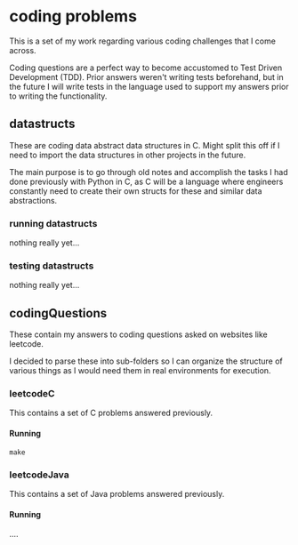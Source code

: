 # coding problems

This is a set of my work regarding various coding challenges that I come across.

Coding questions are a perfect way to become accustomed to Test Driven Development (TDD).
Prior answers weren't writing tests beforehand, but in the future I will write tests
in the language used to support my answers prior to writing the functionality.

## datastructs

These are coding data abstract data structures in C. Might split this off if
I need to import the data structures in other projects in the future.

The main purpose is to go through old notes and accomplish the tasks I had done
previously with Python in C, as C will be a language where engineers constantly
need to create their own structs for these and similar data abstractions.

### running datastructs
nothing really yet...

### testing datastructs
nothing really yet...

## codingQuestions
These contain my answers to coding questions asked on websites like leetcode.

I decided to parse these into sub-folders so I can organize the structure of 
various things as I would need them in real environments for execution.

### leetcodeC
This contains a set of C problems answered previously.

#### Running

`make`

### leetcodeJava
This contains a set of Java problems answered previously.

#### Running
....

